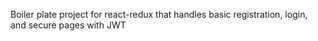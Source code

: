 Boiler plate project for react-redux that handles basic registration, login, and secure pages with JWT
